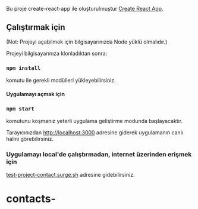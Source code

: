 Bu proje create-react-app ile oluşturulmuştur [Create React App](https://github.com/facebook/create-react-app).

## Çalıştırmak için

(Not: Projeyi açabilmek için bilgisayarınızda Node yüklü olmalıdır.)

Projeyi bilgisayarınıza klonladıktan sonra:

### `npm install`

komutu ile gerekli modülleri yükleyebilirsiniz.


#### Uygulamayı açmak için
### `npm start`

komutunu koşmanız yeterli uygulama geliştirme modunda başlayacaktır.<br />


Tarayıcınızdan [http://localhost:3000](http://localhost:3000) adresine giderek uygulamanın canlı halini görebilirsiniz.



### Uygulamayı local'de çalıştırmadan, internet üzerinden erişmek için

 [test-project-contact.surge.sh](http://test-project-contact.surge.sh/) adresine gidebilirsiniz.

# contacts-
